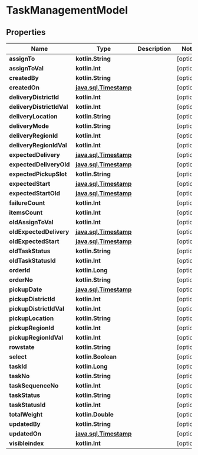
# TaskManagementModel

## Properties
Name | Type | Description | Notes
------------ | ------------- | ------------- | -------------
**assignTo** | **kotlin.String** |  |  [optional]
**assignToVal** | **kotlin.Int** |  |  [optional]
**createdBy** | **kotlin.String** |  |  [optional]
**createdOn** | [**java.sql.Timestamp**](java.sql.Timestamp.md) |  |  [optional]
**deliveryDistrictId** | **kotlin.Int** |  |  [optional]
**deliveryDistrictIdVal** | **kotlin.Int** |  |  [optional]
**deliveryLocation** | **kotlin.String** |  |  [optional]
**deliveryMode** | **kotlin.String** |  |  [optional]
**deliveryRegionId** | **kotlin.Int** |  |  [optional]
**deliveryRegionIdVal** | **kotlin.Int** |  |  [optional]
**expectedDelivery** | [**java.sql.Timestamp**](java.sql.Timestamp.md) |  |  [optional]
**expectedDeliveryOld** | [**java.sql.Timestamp**](java.sql.Timestamp.md) |  |  [optional]
**expectedPickupSlot** | **kotlin.String** |  |  [optional]
**expectedStart** | [**java.sql.Timestamp**](java.sql.Timestamp.md) |  |  [optional]
**expectedStartOld** | [**java.sql.Timestamp**](java.sql.Timestamp.md) |  |  [optional]
**failureCount** | **kotlin.Int** |  |  [optional]
**itemsCount** | **kotlin.Int** |  |  [optional]
**oldAssignToVal** | **kotlin.Int** |  |  [optional]
**oldExpectedDelivery** | [**java.sql.Timestamp**](java.sql.Timestamp.md) |  |  [optional]
**oldExpectedStart** | [**java.sql.Timestamp**](java.sql.Timestamp.md) |  |  [optional]
**oldTaskStatus** | **kotlin.String** |  |  [optional]
**oldTaskStatusId** | **kotlin.Int** |  |  [optional]
**orderId** | **kotlin.Long** |  |  [optional]
**orderNo** | **kotlin.String** |  |  [optional]
**pickupDate** | [**java.sql.Timestamp**](java.sql.Timestamp.md) |  |  [optional]
**pickupDistrictId** | **kotlin.Int** |  |  [optional]
**pickupDistrictIdVal** | **kotlin.Int** |  |  [optional]
**pickupLocation** | **kotlin.String** |  |  [optional]
**pickupRegionId** | **kotlin.Int** |  |  [optional]
**pickupRegionIdVal** | **kotlin.Int** |  |  [optional]
**rowstate** | **kotlin.String** |  |  [optional]
**select** | **kotlin.Boolean** |  |  [optional]
**taskId** | **kotlin.Long** |  |  [optional]
**taskNo** | **kotlin.String** |  |  [optional]
**taskSequenceNo** | **kotlin.Int** |  |  [optional]
**taskStatus** | **kotlin.String** |  |  [optional]
**taskStatusId** | **kotlin.Int** |  |  [optional]
**totalWeight** | **kotlin.Double** |  |  [optional]
**updatedBy** | **kotlin.String** |  |  [optional]
**updatedOn** | [**java.sql.Timestamp**](java.sql.Timestamp.md) |  |  [optional]
**visibleindex** | **kotlin.Int** |  |  [optional]



